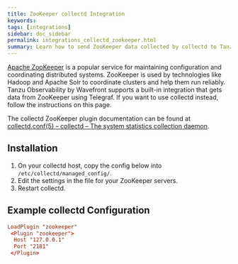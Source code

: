 ```yaml
---
title: ZooKeeper collectd Integration
keywords:
tags: [integrations]
sidebar: doc_sidebar
permalink: integrations_collectd_zookeeper.html
summary: Learn how to send ZooKeeper data collected by collectd to Tanzu Observability by Wavefront.
---
```


[Apache ZooKeeper](https://zookeeper.apache.org/) is a popular service for maintaining configuration and coordinating distributed systems. ZooKeeper is used by technologies like Hadoop and Apache Solr to coordinate clusters and help them run reliably. Tanzu Observability by Wavefront supports a built-in integration that gets data from ZooKeeper using Telegraf. If you want to use collectd instead, follow the instructions on this page. 

The collectd ZooKeeper plugin documentation can be found at [collectd.conf(5) – collectd – The system statistics collection daemon](https://collectd.org/documentation/manpages/collectd.conf.5.shtml#plugin_zookeeper).


## Installation

1. On your collectd host, copy the config below into `/etc/collectd/managed_config/`.
1. Edit the settings in the file for your ZooKeeper servers.
1. Restart collectd.

## Example collectd Configuration

```conf
LoadPlugin "zookeeper"
 <Plugin "zookeeper">
  Host "127.0.0.1"
  Port "2181"
 </Plugin>
```
